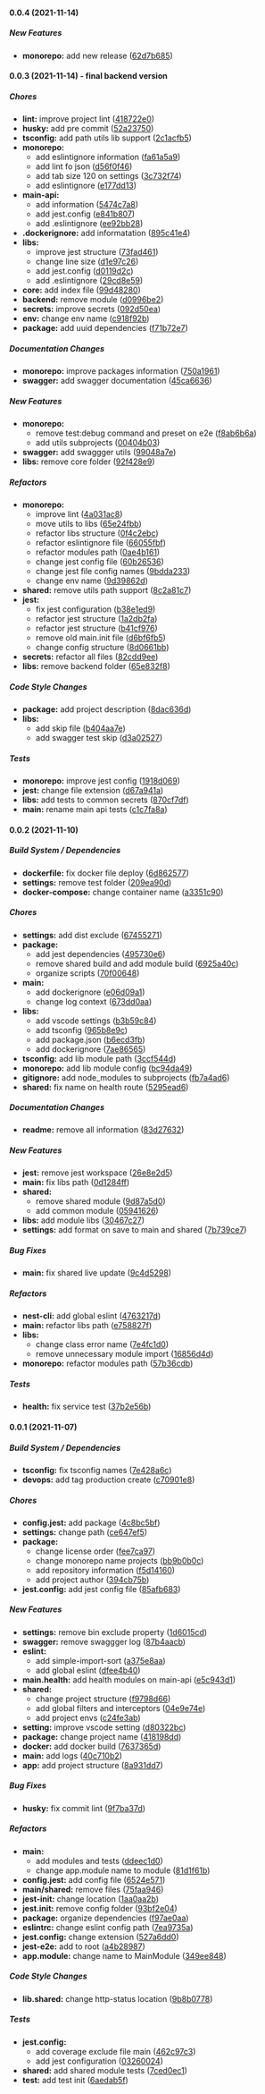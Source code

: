 #### 0.0.4 (2021-11-14)

##### New Features

* **monorepo:**  add new release ([62d7b685](https://github.com/mikemajesty/nestjs-monorepo/commit/62d7b6853cf315bb0d77efa8883ae3a570be622a))

#### 0.0.3 (2021-11-14) - final backend version

##### Chores

* **lint:**  improve project lint ([418722e0](https://github.com/mikemajesty/nestjs-monorepo/commit/418722e04cc4cc50c6e9370225b391f1e856b2dd))
* **husky:**  add pre commit ([52a23750](https://github.com/mikemajesty/nestjs-monorepo/commit/52a237509d191033b4a176c2c6582a8b0859a6bc))
* **tsconfig:**  add path utils lib support ([2c1acfb5](https://github.com/mikemajesty/nestjs-monorepo/commit/2c1acfb5e094eb46805ded341cedc889d9dc7b4e))
* **monorepo:**
  *  add eslintignore information ([fa61a5a9](https://github.com/mikemajesty/nestjs-monorepo/commit/fa61a5a9a3ae663db4aa44d420b5ab08f8a0c88b))
  *  add lint fo json ([d56f0f46](https://github.com/mikemajesty/nestjs-monorepo/commit/d56f0f46bb09f023ccf3bb7d9283ab9ec85a498a))
  *  add tab size 120 on settings ([3c732f74](https://github.com/mikemajesty/nestjs-monorepo/commit/3c732f7461dfa4c75cb467a3ef5cecc135bf168b))
  *  add eslintignore ([e177dd13](https://github.com/mikemajesty/nestjs-monorepo/commit/e177dd1394f43942884eec257822c6f41f8f2b55))
* **main-api:**
  *  add information ([5474c7a8](https://github.com/mikemajesty/nestjs-monorepo/commit/5474c7a853791e3218084da8da4f435c16065160))
  *  add jest.config ([e841b807](https://github.com/mikemajesty/nestjs-monorepo/commit/e841b80791cf1d362158b208dc2727be404860a5))
  *  add .eslintignore ([ee92bb28](https://github.com/mikemajesty/nestjs-monorepo/commit/ee92bb288f0239047e9c5c1cdb7af49728ce8ecf))
* **.dockerignore:**  add  informatation ([895c41e4](https://github.com/mikemajesty/nestjs-monorepo/commit/895c41e431ba4d69c4a331a57e20622502125b21))
* **libs:**
  *  improve jest structure ([73fad461](https://github.com/mikemajesty/nestjs-monorepo/commit/73fad4610d3165c6c4e389ed674bd90715a476cd))
  *  change line size ([d1e97c26](https://github.com/mikemajesty/nestjs-monorepo/commit/d1e97c264795bb22e00345cd387f81d7f31914a5))
  *  add jest.config ([d0119d2c](https://github.com/mikemajesty/nestjs-monorepo/commit/d0119d2c02b72d02aee8d72dc0bb6ea1a3ac847a))
  *  add .eslintignore ([29cd8e59](https://github.com/mikemajesty/nestjs-monorepo/commit/29cd8e59e0af393a7d7b941c8f75be800ddc59c5))
* **core:**  add index file ([99d48280](https://github.com/mikemajesty/nestjs-monorepo/commit/99d48280f62fac0013bd80c41fa4554a59d63114))
* **backend:**  remove module ([d0996be2](https://github.com/mikemajesty/nestjs-monorepo/commit/d0996be2f00df1ccb501aadbbef660798dc481aa))
* **secrets:**  improve secrets ([092d50ea](https://github.com/mikemajesty/nestjs-monorepo/commit/092d50ead3f10738b9a224f58cbfe27c452da7e5))
* **env:**  change env name ([c918f92b](https://github.com/mikemajesty/nestjs-monorepo/commit/c918f92b765f0adbf2f80872810bbc493e21f3ba))
* **package:**  add uuid dependencies ([f71b72e7](https://github.com/mikemajesty/nestjs-monorepo/commit/f71b72e7558ce6b4d48bc89cf644a8518ea354bb))

##### Documentation Changes

* **monorepo:**  improve packages information ([750a1961](https://github.com/mikemajesty/nestjs-monorepo/commit/750a196147036610826e286d505fca165de903b7))
* **swagger:**  add swagger documentation ([45ca6636](https://github.com/mikemajesty/nestjs-monorepo/commit/45ca6636298546d97fb920c9f6c8e76d58f9089a))

##### New Features

* **monorepo:**
  *  remove test:debug command and preset on e2e ([f8ab6b6a](https://github.com/mikemajesty/nestjs-monorepo/commit/f8ab6b6ac165adb6574eca4b4b1292eb5631330e))
  *  add utils subprojects ([00404b03](https://github.com/mikemajesty/nestjs-monorepo/commit/00404b03ac5572d63cff8fef84da7d3291d02a80))
* **swagger:**  add swaggger utils ([99048a7e](https://github.com/mikemajesty/nestjs-monorepo/commit/99048a7e264e29ff334f7c2da79967fd16a435ef))
* **libs:**  remove core folder ([92f428e9](https://github.com/mikemajesty/nestjs-monorepo/commit/92f428e9dff8ebc98895e588d4a503cacfe249b9))

##### Refactors

* **monorepo:**
  *  improve lint ([4a031ac8](https://github.com/mikemajesty/nestjs-monorepo/commit/4a031ac851f14d7e556c3b45b5b4c8e10d8430ad))
  *  move utils to libs ([65e24fbb](https://github.com/mikemajesty/nestjs-monorepo/commit/65e24fbb317cf56e04819575af7dce71da371800))
  *  refactor libs structure ([0f4c2ebc](https://github.com/mikemajesty/nestjs-monorepo/commit/0f4c2ebcd4ed76433e6867938eb66e34bf966531))
  *  refactor eslintignore file ([66055fbf](https://github.com/mikemajesty/nestjs-monorepo/commit/66055fbf841623267aa0ce334dc8e66cf75abfb3))
  *  refactor modules path ([0ae4b161](https://github.com/mikemajesty/nestjs-monorepo/commit/0ae4b161d400ce0654f7aa980d47c9109e849792))
  *  change jest config file ([60b26536](https://github.com/mikemajesty/nestjs-monorepo/commit/60b265367e49cd9a2a6bb372923c1430e605a516))
  *  change jest file config names ([9bdda233](https://github.com/mikemajesty/nestjs-monorepo/commit/9bdda2338ca53e805c3542cc77c6607f07c26937))
  *  change env name ([9d39862d](https://github.com/mikemajesty/nestjs-monorepo/commit/9d39862da0f5c2a45be40d416d6910784964bd4b))
* **shared:**  remove utils path support ([8c2a81c7](https://github.com/mikemajesty/nestjs-monorepo/commit/8c2a81c79157c8488992fd7cdedb64ab4ac56826))
* **jest:**
  *  fix jest configuration ([b38e1ed9](https://github.com/mikemajesty/nestjs-monorepo/commit/b38e1ed95200606242296b84dffcf442d3f5086f))
  *  refactor jest structure ([1a2db2fa](https://github.com/mikemajesty/nestjs-monorepo/commit/1a2db2fa6ba401f059af542555dc675496bc56c1))
  *  refactor jest structure ([b41cf976](https://github.com/mikemajesty/nestjs-monorepo/commit/b41cf976c782750d31d2174df27320965a5bf7d5))
  *  remove old main.init file ([d6bf6fb5](https://github.com/mikemajesty/nestjs-monorepo/commit/d6bf6fb5b99d51abded9fdc29f7943da54052125))
  *  change config structure ([8d0661bb](https://github.com/mikemajesty/nestjs-monorepo/commit/8d0661bb174f42525c73bd99469a4757e7403e21))
* **secrets:**  refactor all files ([82cdd9ee](https://github.com/mikemajesty/nestjs-monorepo/commit/82cdd9eeffe0be8f6e40b99dcb4bd7f97257ed2f))
* **libs:**  remove backend folder ([65e832f8](https://github.com/mikemajesty/nestjs-monorepo/commit/65e832f8cb7e2f1b915340a57905a49cdda56f10))

##### Code Style Changes

* **package:**  add project description ([8dac636d](https://github.com/mikemajesty/nestjs-monorepo/commit/8dac636d73803955a1b0aaeaec74071a76b2fdc3))
* **libs:**
  *  add skip file ([b404aa7e](https://github.com/mikemajesty/nestjs-monorepo/commit/b404aa7e12b88005f39cfbbe22fa3be4e101c111))
  *  add swagger test skip ([d3a02527](https://github.com/mikemajesty/nestjs-monorepo/commit/d3a025274b4a75d334e2519e7463c2d82994f07a))

##### Tests

* **monorepo:**  improve jest config ([1918d069](https://github.com/mikemajesty/nestjs-monorepo/commit/1918d069b030aa2db0009af3dd54ea7e3df58398))
* **jest:**  change file extension ([d67a941a](https://github.com/mikemajesty/nestjs-monorepo/commit/d67a941a4db530910bb5d6b16cc978dc01644d39))
* **libs:**  add tests to common secrets ([870cf7df](https://github.com/mikemajesty/nestjs-monorepo/commit/870cf7dfd4c0fcd5022c0b2c9801fa3ccbd66151))
* **main:**  rename main api tests ([c1c7fa8a](https://github.com/mikemajesty/nestjs-monorepo/commit/c1c7fa8a97562fa29bf0970b35d767c23b8347b6))

#### 0.0.2 (2021-11-10)

##### Build System / Dependencies

* **dockerfile:**  fix docker file deploy ([6d862577](https://github.com/mikemajesty/nestjs-monorepo/commit/6d862577aa6aa6b0bfcfe481a7246c45091b2fe1))
* **settings:**  remove test folder ([209ea90d](https://github.com/mikemajesty/nestjs-monorepo/commit/209ea90d35495927b37f7ad14c59fa9061bbf877))
* **docker-compose:**  change container name ([a3351c90](https://github.com/mikemajesty/nestjs-monorepo/commit/a3351c9073417f8f39581645633a1098526310ee))

##### Chores

* **settings:**  add dist exclude ([67455271](https://github.com/mikemajesty/nestjs-monorepo/commit/67455271ed0daab3d7067c4f1b63636572a39245))
* **package:**
  *  add jest dependencies ([495730e6](https://github.com/mikemajesty/nestjs-monorepo/commit/495730e6903af7b991e966b2622b19000f4b464e))
  *  remove shared build and add module build ([6925a40c](https://github.com/mikemajesty/nestjs-monorepo/commit/6925a40c26b87baa063bc2905f8373999102ca99))
  *  organize scripts ([70f00648](https://github.com/mikemajesty/nestjs-monorepo/commit/70f00648074dacd36c4f56201e32341dfd76edcc))
* **main:**
  *  add dockerignore ([e06d09a1](https://github.com/mikemajesty/nestjs-monorepo/commit/e06d09a1748d13b63f0e13b158ca2228370052f9))
  *  change log context ([673dd0aa](https://github.com/mikemajesty/nestjs-monorepo/commit/673dd0aa87599606c5489e1b79a5f78290eabb0c))
* **libs:**
  *  add vscode settings ([b3b59c84](https://github.com/mikemajesty/nestjs-monorepo/commit/b3b59c847cdc22ec3ef1e99c52f746e0b974ec64))
  *  add tsconfig ([965b8e9c](https://github.com/mikemajesty/nestjs-monorepo/commit/965b8e9c75da0e0a151f37740fe787d8132c10a3))
  *  add package.json ([b6ecd3fb](https://github.com/mikemajesty/nestjs-monorepo/commit/b6ecd3fbb9d3b005fc9665607e392b7f218b2341))
  *  add dockerignore ([7ae86565](https://github.com/mikemajesty/nestjs-monorepo/commit/7ae86565bb0db87166d04940b746a760dd2fb856))
* **tsconfig:**  add lib module path ([3ccf544d](https://github.com/mikemajesty/nestjs-monorepo/commit/3ccf544d7f884f5d13baaea8c17c81c62c041c85))
* **monorepo:**  add lib module config ([bc94da49](https://github.com/mikemajesty/nestjs-monorepo/commit/bc94da49da4208c51d631be92e83355c735bbb3f))
* **gitignore:**  add node_modules to subprojects ([fb7a4ad6](https://github.com/mikemajesty/nestjs-monorepo/commit/fb7a4ad6f30247d754e38b06e3ee916fddd46015))
* **shared:**  fix name on health route ([5295ead6](https://github.com/mikemajesty/nestjs-monorepo/commit/5295ead6bd29d5a88aadb948ce3ecc183ebe3cef))

##### Documentation Changes

* **readme:**  remove all information ([83d27632](https://github.com/mikemajesty/nestjs-monorepo/commit/83d2763242433dcd61565d3f1dd905279abb8b8a))

##### New Features

* **jest:**  remove jest workspace ([26e8e2d5](https://github.com/mikemajesty/nestjs-monorepo/commit/26e8e2d54bb42eca910be0c5a59da6e0d4e59c3b))
* **main:**  fix libs path ([0d1284ff](https://github.com/mikemajesty/nestjs-monorepo/commit/0d1284ff39be13e757d1369cab582399975939e6))
* **shared:**
  *  remove shared module ([9d87a5d0](https://github.com/mikemajesty/nestjs-monorepo/commit/9d87a5d0198764a3b52c0b94eb90940d948a5dff))
  *  add common module ([05941626](https://github.com/mikemajesty/nestjs-monorepo/commit/05941626b05e4848481c67d1d4cfce70c557fd7a))
* **libs:**  add module libs ([30467c27](https://github.com/mikemajesty/nestjs-monorepo/commit/30467c27e50a0b009a65aa1dfa9ee0f0cba1b797))
* **settings:**  add format on save to main and shared ([7b739ce7](https://github.com/mikemajesty/nestjs-monorepo/commit/7b739ce7fde9f03b2769de207210f1435750ad2b))

##### Bug Fixes

* **main:**  fix shared live update ([9c4d5298](https://github.com/mikemajesty/nestjs-monorepo/commit/9c4d5298122dd6149c054fc17e44343a7f5575f2))

##### Refactors

* **nest-cli:**  add global eslint ([4763217d](https://github.com/mikemajesty/nestjs-monorepo/commit/4763217da69de2a508608431c7b88ae14463ccbe))
* **main:**  refactor libs path ([e758827f](https://github.com/mikemajesty/nestjs-monorepo/commit/e758827f6561f0b9663fbff09162bd082e35a28a))
* **libs:**
  *  change class error name ([7e4fc1d0](https://github.com/mikemajesty/nestjs-monorepo/commit/7e4fc1d0a1ec8857dc2b7fe3c89e9e61ae241ceb))
  *  remove unnecessary module import ([16856d4d](https://github.com/mikemajesty/nestjs-monorepo/commit/16856d4d76d95b8108fdae96e3b96a680413c90e))
* **monorepo:**  refactor modules path ([57b36cdb](https://github.com/mikemajesty/nestjs-monorepo/commit/57b36cdb2b54c4fb50edc68e0fdba19200631213))

##### Tests

* **health:**  fix service test ([37b2e56b](https://github.com/mikemajesty/nestjs-monorepo/commit/37b2e56b8e2aa7dd5e5ebe05da39b25300f2b9d4))

#### 0.0.1 (2021-11-07)

##### Build System / Dependencies

* **tsconfig:**  fix tsconfig names ([7e428a6c](https://github.com/mikemajesty/nestjs-monorepo/commit/7e428a6c7445c1bd5518a2c24478f3a9fc3a6d33))
* **devops:**  add tag production create ([c70901e8](https://github.com/mikemajesty/nestjs-monorepo/commit/c70901e86fd29ee652cc7e832f16dc876119effe))

##### Chores

* **config.jest:**  add package ([4c8bc5bf](https://github.com/mikemajesty/nestjs-monorepo/commit/4c8bc5bf6c7eb06f7e0ae57c85ae74e3e57f7358))
* **settings:**  change path ([ce647ef5](https://github.com/mikemajesty/nestjs-monorepo/commit/ce647ef5a5c983fee0dd3c3047fb0cd2f918adc6))
* **package:**
  *  change license order ([fee7ca97](https://github.com/mikemajesty/nestjs-monorepo/commit/fee7ca97f5f181d4e48d6311aae5aba2032bcf83))
  *  change monorepo name projects ([bb9b0b0c](https://github.com/mikemajesty/nestjs-monorepo/commit/bb9b0b0cc1dfe41dcabd4554837fbed218817ed0))
  *  add repository information ([f5d14160](https://github.com/mikemajesty/nestjs-monorepo/commit/f5d141609176497bdce7bfe721c7a4c73aaf7797))
  *  add project author ([394cb75b](https://github.com/mikemajesty/nestjs-monorepo/commit/394cb75bcc874c544f17b285cc386718f31ac4fe))
* **jest.config:**  add jest config file ([85afb683](https://github.com/mikemajesty/nestjs-monorepo/commit/85afb6837ffa85f298a8d217976d7331eac55e38))

##### New Features

* **settings:**  remove bin exclude property ([1d6015cd](https://github.com/mikemajesty/nestjs-monorepo/commit/1d6015cdf13158d7e2f442b0944f165c6381a81a))
* **swagger:**  remove swaggger log ([87b4aacb](https://github.com/mikemajesty/nestjs-monorepo/commit/87b4aacba5b94e2e82bf4d0669fbcaea809634d4))
* **eslint:**
  *  add simple-import-sort ([a375e8aa](https://github.com/mikemajesty/nestjs-monorepo/commit/a375e8aaff98bf024ae930ebcaeaaf6ffa9c7b03))
  *  add global eslint ([dfee4b40](https://github.com/mikemajesty/nestjs-monorepo/commit/dfee4b40364ceff06245dd5a1283131d284d2b8b))
* **main.health:**  add health modules on main-api ([e5c943d1](https://github.com/mikemajesty/nestjs-monorepo/commit/e5c943d13f5c13b2d4d10fd8228e5b2193c08b71))
* **shared:**
  *  change project structure ([f9798d66](https://github.com/mikemajesty/nestjs-monorepo/commit/f9798d6687e3881d1023c96decae411fd35170d8))
  *  add global filters and interceptors ([04e9e74e](https://github.com/mikemajesty/nestjs-monorepo/commit/04e9e74e35441dfe7640435181c4d67a86a590de))
  *  add project envs ([c24fe3ab](https://github.com/mikemajesty/nestjs-monorepo/commit/c24fe3ab0866226965d0de36d1f14da495a1b00a))
* **setting:**  improve vscode setting ([d80322bc](https://github.com/mikemajesty/nestjs-monorepo/commit/d80322bca6f07fd7478232e0d1e3a2f6a80ebd3b))
* **package:**  change project name ([418198dd](https://github.com/mikemajesty/nestjs-monorepo/commit/418198dd07a30c022ade84f721157bd687d476c1))
* **docker:**  add docker build ([7637365d](https://github.com/mikemajesty/nestjs-monorepo/commit/7637365d670b44085117f93fe05e156d4dca90bc))
* **main:**  add logs ([40c710b2](https://github.com/mikemajesty/nestjs-monorepo/commit/40c710b2eb302e7e58a7c1778790d97a5986cbec))
* **app:**  add project structure ([8a931dd7](https://github.com/mikemajesty/nestjs-monorepo/commit/8a931dd79581c6939bdb4a5598e728780403e548))

##### Bug Fixes

* **husky:**  fix commit lint ([9f7ba37d](https://github.com/mikemajesty/nestjs-monorepo/commit/9f7ba37d7ff74c89cfd0a1cfa063013e7296bb85))

##### Refactors

* **main:**
  *  add modules and tests ([ddeec1d0](https://github.com/mikemajesty/nestjs-monorepo/commit/ddeec1d0fd4fdf8c9dca1c2fbab1c395ff7a04cb))
  *  change app.module name to module ([81d1f61b](https://github.com/mikemajesty/nestjs-monorepo/commit/81d1f61b98978e5b82df511ec2b23a508b9ef5b2))
* **config.jest:**  add config file ([6524e571](https://github.com/mikemajesty/nestjs-monorepo/commit/6524e571b872f3cee71993e39b0b815c7839e9fb))
* **main/shared:**  remove files ([75faa946](https://github.com/mikemajesty/nestjs-monorepo/commit/75faa9469c5542bf3fd661ff89eba1d817a730a2))
* **jest-init:**  change location ([1aa0aa2b](https://github.com/mikemajesty/nestjs-monorepo/commit/1aa0aa2bb9ad4c8d5eb7de496ddde6bc9f703ee2))
* **jest.init:**  remove config folder ([93bf2e04](https://github.com/mikemajesty/nestjs-monorepo/commit/93bf2e04692b5c6f5727e359cf838c7b621d0983))
* **package:**  organize dependencies ([f97ae0aa](https://github.com/mikemajesty/nestjs-monorepo/commit/f97ae0aaf53402d53d38a930b512ef899b2610c3))
* **eslintrc:**  change eslint config path ([7ea9735a](https://github.com/mikemajesty/nestjs-monorepo/commit/7ea9735a4838db197d331219893d8d498d360075))
* **jest.config:**  change extension ([527a6dd0](https://github.com/mikemajesty/nestjs-monorepo/commit/527a6dd06569a583e1f4b7a8f661a3c5e421bc98))
* **jest-e2e:**  add to root ([a4b28987](https://github.com/mikemajesty/nestjs-monorepo/commit/a4b28987cdda4e9125e5d4f35b63e3cf40957211))
* **app.module:**  change name to MainModule ([349ee848](https://github.com/mikemajesty/nestjs-monorepo/commit/349ee84823585dfa76f333b329dc59626d46b28e))

##### Code Style Changes

* **lib.shared:**  change http-status location ([9b8b0778](https://github.com/mikemajesty/nestjs-monorepo/commit/9b8b0778e068836a466916b7d1c3ef0b474b7867))

##### Tests

* **jest.config:**
  *  add coverage exclude file main ([462c97c3](https://github.com/mikemajesty/nestjs-monorepo/commit/462c97c33bd2119a67d33e3120bf2e4f83a083ab))
  *  add jest configuration ([03260024](https://github.com/mikemajesty/nestjs-monorepo/commit/032600245d9d8112acb937661a29e63da7297fda))
* **shared:**  add shared module tests ([7ced0ec1](https://github.com/mikemajesty/nestjs-monorepo/commit/7ced0ec145864c6beb2de6cdf358816f0c530bc0))
* **test:**  add test init ([6aedab5f](https://github.com/mikemajesty/nestjs-monorepo/commit/6aedab5fccbf07e77adbd1dd555bb8274df04dca))

